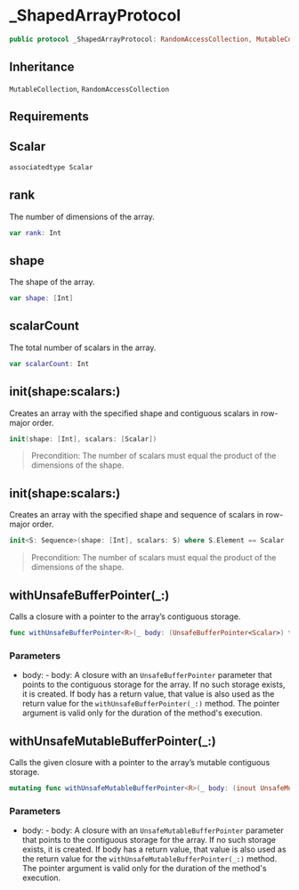 # \_ShapedArrayProtocol

``` swift
public protocol _ShapedArrayProtocol: RandomAccessCollection, MutableCollection
```

## Inheritance

`MutableCollection`, `RandomAccessCollection`

## Requirements

## Scalar

``` swift
associatedtype Scalar
```

## rank

The number of dimensions of the array.

``` swift
var rank: Int
```

## shape

The shape of the array.

``` swift
var shape: [Int]
```

## scalarCount

The total number of scalars in the array.

``` swift
var scalarCount: Int
```

## init(shape:scalars:)

Creates an array with the specified shape and contiguous scalars in row-major order.

``` swift
init(shape: [Int], scalars: [Scalar])
```

> Precondition: The number of scalars must equal the product of the dimensions of the shape.

## init(shape:scalars:)

Creates an array with the specified shape and sequence of scalars in row-major order.

``` swift
init<S: Sequence>(shape: [Int], scalars: S) where S.Element == Scalar
```

> Precondition: The number of scalars must equal the product of the dimensions of the shape.

## withUnsafeBufferPointer(\_:)

Calls a closure with a pointer to the array’s contiguous storage.

``` swift
func withUnsafeBufferPointer<R>(_ body: (UnsafeBufferPointer<Scalar>) throws -> R) rethrows -> R
```

### Parameters

  - body: - body: A closure with an `UnsafeBufferPointer` parameter that points to the contiguous storage for the array. If no such storage exists, it is created. If body has a return value, that value is also used as the return value for the `withUnsafeBufferPointer(_:)` method. The pointer argument is valid only for the duration of the method's execution.

## withUnsafeMutableBufferPointer(\_:)

Calls the given closure with a pointer to the array’s mutable contiguous storage.

``` swift
mutating func withUnsafeMutableBufferPointer<R>(_ body: (inout UnsafeMutableBufferPointer<Scalar>) throws -> R) rethrows -> R
```

### Parameters

  - body: - body: A closure with an `UnsafeMutableBufferPointer` parameter that points to the contiguous storage for the array. If no such storage exists, it is created. If body has a return value, that value is also used as the return value for the `withUnsafeMutableBufferPointer(_:)` method. The pointer argument is valid only for the duration of the method's execution.
